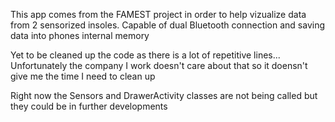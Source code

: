 This app comes from the FAMEST project in order to help vizualize data from 2 sensorized insoles. Capable of dual Bluetooth connection and saving data into phones internal memory

Yet to be cleaned up the code as there is a lot of repetitive lines... Unfortunately the company I work doesn't care about that so it doensn't give me the time I need to clean up

Right now the Sensors and DrawerActivity classes are not being called but they could be in further developments
